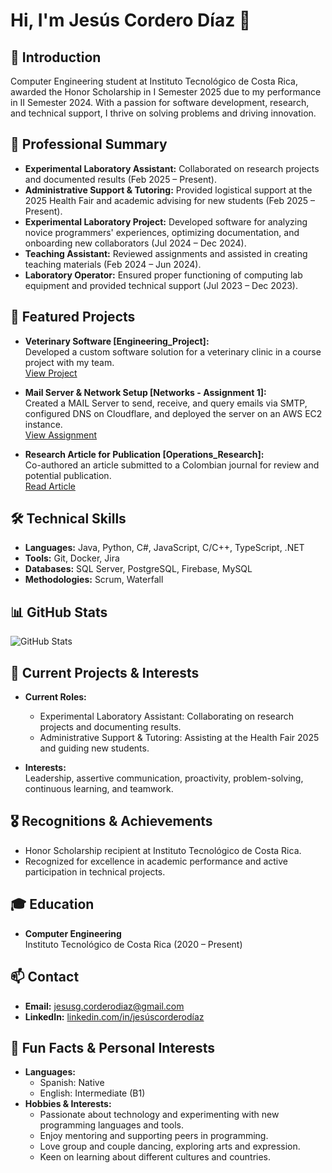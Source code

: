 # Hi, I'm Jesús Cordero Díaz 👋

## 👤 Introduction
Computer Engineering student at Instituto Tecnológico de Costa Rica, awarded the Honor Scholarship in I Semester 2025 due to my performance in II Semester 2024. With a passion for software development, research, and technical support, I thrive on solving problems and driving innovation.

## 💼 Professional Summary
- **Experimental Laboratory Assistant:** Collaborated on research projects and documented results (Feb 2025 – Present).
- **Administrative Support & Tutoring:** Provided logistical support at the 2025 Health Fair and academic advising for new students (Feb 2025 – Present).
- **Experimental Laboratory Project:** Developed software for analyzing novice programmers' experiences, optimizing documentation, and onboarding new collaborators (Jul 2024 – Dec 2024).
- **Teaching Assistant:** Reviewed assignments and assisted in creating teaching materials (Feb 2024 – Jun 2024).
- **Laboratory Operator:** Ensured proper functioning of computing lab equipment and provided technical support (Jul 2023 – Dec 2023).

## 🚀 Featured Projects
- **Veterinary Software [Engineering_Project]:**  
  Developed a custom software solution for a veterinary clinic in a course project with my team.  
  [View Project](https://github.com/jesusgcd/Engineering_Project)
  
- **Mail Server & Network Setup [Networks - Assignment 1]:**  
  Created a MAIL Server to send, receive, and query emails via SMTP, configured DNS on Cloudflare, and deployed the server on an AWS EC2 instance.  
  [View Assignment](https://github.com/jesusgcd/Networks/tree/master/Assignments/Assignment_1)
  
- **Research Article for Publication [Operations_Research]:**  
  Co-authored an article submitted to a Colombian journal for review and potential publication.  
  [Read Article](https://github.com/jesusgcd/Operations_Research/blob/master/Projects/Project_2/Carvajal_Rojas_Cordero.pdf)

## 🛠 Technical Skills
- **Languages:** Java, Python, C#, JavaScript, C/C++, TypeScript, .NET  
- **Tools:** Git, Docker, Jira  
- **Databases:** SQL Server, PostgreSQL, Firebase, MySQL  
- **Methodologies:** Scrum, Waterfall

## 📊 GitHub Stats
![GitHub Stats](https://github-readme-stats.vercel.app/api?username=jesusgcd&show_icons=true&theme=default)

## 🔭 Current Projects & Interests
- **Current Roles:**  
  - Experimental Laboratory Assistant: Collaborating on research projects and documenting results.  
  - Administrative Support & Tutoring: Assisting at the Health Fair 2025 and guiding new students.
  
- **Interests:**  
  Leadership, assertive communication, proactivity, problem-solving, continuous learning, and teamwork.

## 🎖 Recognitions & Achievements
- Honor Scholarship recipient at Instituto Tecnológico de Costa Rica.
- Recognized for excellence in academic performance and active participation in technical projects.

## 🎓 Education
- **Computer Engineering**  
  Instituto Tecnológico de Costa Rica (2020 – Present)

## 📫 Contact
- **Email:** [jesusg.corderodiaz@gmail.com](mailto:jesusg.corderodiaz@gmail.com)
- **LinkedIn:** [linkedin.com/in/jesúscorderodíaz](https://linkedin.com/in/jes%C3%BAs-corderod%C3%ADaz)

## 🎲 Fun Facts & Personal Interests
- **Languages:**  
  - Spanish: Native  
  - English: Intermediate (B1)
- **Hobbies & Interests:**  
  - Passionate about technology and experimenting with new programming languages and tools.  
  - Enjoy mentoring and supporting peers in programming.  
  - Love group and couple dancing, exploring arts and expression.  
  - Keen on learning about different cultures and countries.
